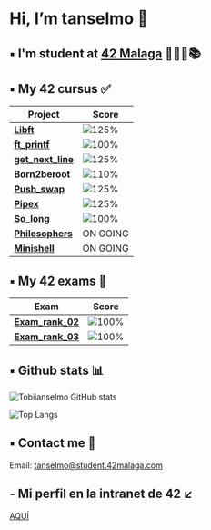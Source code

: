 <h1> Hi, I’m tanselmo 👋 </h1>

## ▪️ I'm student at [42 Malaga](https://www.42malaga.com/) 👨🏻‍💻📚

## ▪️ My 42 cursus ✅
| Project | Score |
|--------|--------|
| [**Libft**](https://github.com/Tobiianselmo/Libft) | ![125%](https://progress-bar.dev/100)
| [**ft_printf**](https://github.com/Tobiianselmo/ft_printf) | ![100%](https://progress-bar.dev/100)
| [**get_next_line**](https://github.com/Tobiianselmo/Get_next_line) | ![125%](https://progress-bar.dev/100)
| **Born2beroot** | ![110%](https://progress-bar.dev/110)
| [**Push_swap**](https://github.com/Tobiianselmo/Push_swap) | ![125%](https://progress-bar.dev/100)
| [**Pipex**](https://github.com/Tobiianselmo/Pipex) | ![125%](https://progress-bar.dev/100)
| [**So_long**](https://github.com/Tobiianselmo/So_long) | ![100%](https://progress-bar.dev/100)
| [**Philosophers**](https://github.com/Tobiianselmo/Philosophers) | ON GOING
| [**Minishell**](https://github.com/Tobiianselmo/Minishell) | ON GOING

## ▪️ My 42 exams 💯
| Exam | Score |
|--------|--------|
| [**Exam_rank_02**](https://github.com/Tobiianselmo/Exam_rank_02) | ![100%](https://progress-bar.dev/100)
| [**Exam_rank_03**](https://github.com/Tobiianselmo/Exam_rank_03) | ![100%](https://progress-bar.dev/100)

## ▪️ Github stats 📊

![Tobiianselmo GitHub stats](https://github-readme-stats.vercel.app/api?username=Tobiianselmo&show_icons=true&theme=github_dark)

![Top Langs](https://github-readme-stats.vercel.app/api/top-langs/?username=Tobiianselmo&layout=compact&theme=github_dark)

## ▪️ Contact me 📩

Email: tanselmo@student.42malaga.com

## - Mi perfil en la intranet de 42 ↙️
[AQUÍ](https://profile.intra.42.fr/users/tanselmo)
